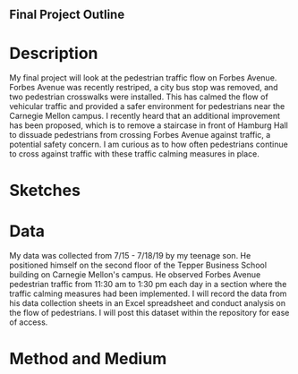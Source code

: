 ## Final Project Outline ##

# Description #

My final project will look at the pedestrian traffic flow on Forbes Avenue. Forbes Avenue was recently restriped, a city bus stop was removed, and two pedestrian crosswalks were installed. This has calmed the flow of vehicular traffic and provided a safer environment for pedestrians near the Carnegie Mellon campus. I recently heard that an additional improvement has been proposed, which is to remove a staircase in front of Hamburg Hall to dissuade pedestrians from crossing Forbes Avenue against traffic, a potential safety concern. I am curious as to how often pedestrians continue to cross against traffic with these traffic calming measures in place.  

# Sketches #


# Data #

My data was collected from 7/15 - 7/18/19 by my teenage son. He positioned himself on the second floor of the Tepper Business School building on Carnegie Mellon's campus. He observed Forbes Avenue pedestrian traffic from 11:30 am to 1:30 pm each day in a section where the traffic calming measures had been implemented. I will record the data from his data collection sheets in an Excel spreadsheet and conduct analysis on the flow of pedestrians. I will post this dataset within the repository for ease of access.


# Method and Medium #
